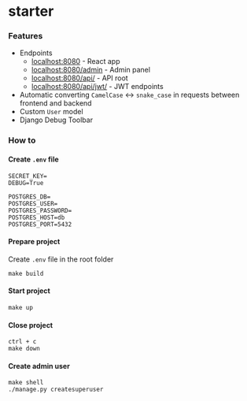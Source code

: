 # starter

### Features
* Endpoints
  * [localhost:8080](http://localhost:8080/) - React app
  * [localhost:8080/admin](http://localhost:8080/admin) - Admin panel
  * [localhost:8080/api/](http://localhost:8080/api/) - API root
  * [localhost:8080/api/jwt/](http://localhost:8080/api/jwt/) - JWT endpoints
* Automatic converting `CamelCase` <-> `snake_case` in requests between frontend and backend  
* Custom `User` model
* Django Debug Toolbar

### How to
#### Create `.env` file  
```.env
SECRET_KEY=
DEBUG=True

POSTGRES_DB=
POSTGRES_USER=
POSTGRES_PASSWORD=
POSTGRES_HOST=db
POSTGRES_PORT=5432
```

#### Prepare project  
Create `.env` file in the root folder  
```shell script
make build
```

#### Start project  
```shell script
make up
```

#### Close project  
```shell script
ctrl + c
make down
```

#### Create admin user  
```shell script
make shell
./manage.py createsuperuser
```
